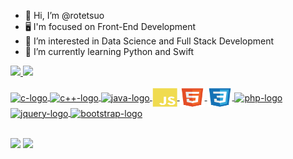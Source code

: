 - 👋 Hi, I’m @rotetsuo
- 🖥 I'm focused on Front-End Development
- 👀 I’m interested in Data Science and Full Stack Development
- 🌱 I’m currently learning Python and Swift

<!---
rotetsuo/rotetsuo is a ✨ special ✨ repository because its `README.md` (this file) appears on your GitHub profile.
You can click the Preview link to take a look at your changes.
--->

<div align="">
  <a href="https://github.com/rotetsuo">
  <img height="180em" src="https://github-readme-stats.vercel.app/api?username=rotetsuo&show_icons=true&theme=tokyonight&include_all_commits=true&count_private=true"/>
  <img height="180em" src="https://github-readme-stats.vercel.app/api/top-langs/?username=rotetsuo&layout=compact&langs_count=7&theme=tokyonight"/>
</div>

<div style="display: inline_block"><br>
<div>
<img align="center" alt="c-logo" height="30" width="40"  src="https://cdn.jsdelivr.net/gh/devicons/devicon/icons/c/c-original.svg" />
<img align="center" alt="c++-logo" height="30" width="40" src="https://cdn.jsdelivr.net/gh/devicons/devicon/icons/cplusplus/cplusplus-original.svg" />
  <img align="center" alt="java-logo" height="30" width="40"  src="https://cdn.jsdelivr.net/gh/devicons/devicon/icons/java/java-original.svg" />
  <img align="center" alt="js-logo" height="30" width="40" src="https://raw.githubusercontent.com/devicons/devicon/master/icons/javascript/javascript-plain.svg">
  <img align="center" alt="html-logo" height="30" width="40" src="https://raw.githubusercontent.com/devicons/devicon/master/icons/html5/html5-original.svg">
  <img align="center" alt="css-logo" height="30" width="40" src="https://raw.githubusercontent.com/devicons/devicon/master/icons/css3/css3-original.svg">
<img align = "center" alt="php-logo" height="30" width="40" src="https://cdn.jsdelivr.net/gh/devicons/devicon/icons/php/php-plain.svg" />
<img align="center" alt="jquery-logo" height="30" width="40" src="https://cdn.jsdelivr.net/gh/devicons/devicon/icons/jquery/jquery-original-wordmark.svg" />
 <img align="center" alt="bootstrap-logo" height="30" width="40" src="https://cdn.jsdelivr.net/gh/devicons/devicon/icons/bootstrap/bootstrap-plain.svg" />
</div>
<div style="display: inline_block"><br>
<div>
<div> 
 
  <a href = "mailto:rotetsuo32@gmail.com"><img src="https://img.shields.io/badge/-Gmail-%23333?style=for-the-badge&logo=gmail&logoColor=white" target="_blank"></a>
  <a href="https://www.linkedin.com/in/roberto-tetsuo" target="_blank"><img src="https://img.shields.io/badge/-LinkedIn-%230077B5?style=for-the-badge&logo=linkedin&logoColor=white"></a> 
 
 
</div>

